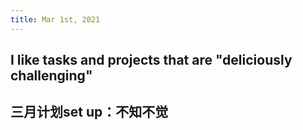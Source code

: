 ```yaml
---
title: Mar 1st, 2021
---
```


## I like tasks and projects that are "deliciously challenging"
## 三月计划set up：不知不觉
